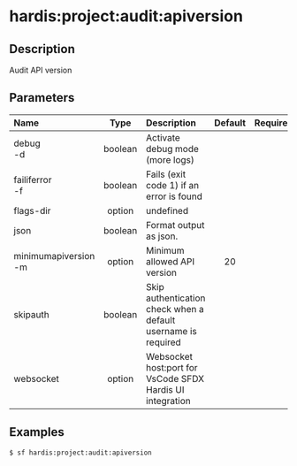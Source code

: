 <!-- This file has been generated with command 'sf hardis:doc:plugin:generate'. Please do not update it manually or it may be overwritten -->
# hardis:project:audit:apiversion

## Description

Audit API version

## Parameters

|Name|Type|Description|Default|Required|Options|
|:---|:--:|:----------|:-----:|:------:|:-----:|
|debug<br/>-d|boolean|Activate debug mode (more logs)||||
|failiferror<br/>-f|boolean|Fails (exit code 1) if an error is found||||
|flags-dir|option|undefined||||
|json|boolean|Format output as json.||||
|minimumapiversion<br/>-m|option|Minimum allowed API version|20|||
|skipauth|boolean|Skip authentication check when a default username is required||||
|websocket|option|Websocket host:port for VsCode SFDX Hardis UI integration||||

## Examples

```shell
$ sf hardis:project:audit:apiversion
```


